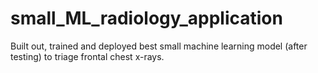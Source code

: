 # small_ML_radiology_application
Built out, trained and deployed best small machine learning model (after testing) to triage frontal chest x-rays.
